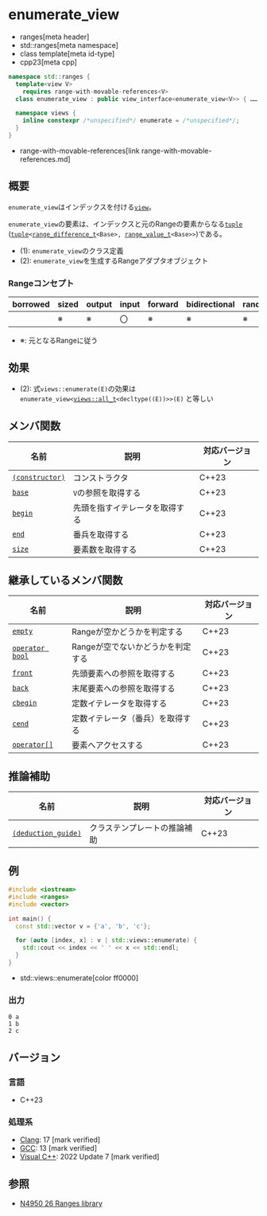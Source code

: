 # enumerate_view
* ranges[meta header]
* std::ranges[meta namespace]
* class template[meta id-type]
* cpp23[meta cpp]

```cpp
namespace std::ranges {
  template<view V>
    requires range-with-movable-references<V>
  class enumerate_view : public view_interface<enumerate_view<V>> { …… }; // (1)

  namespace views {
    inline constexpr /*unspecified*/ enumerate = /*unspecified*/;      // (2)
  }
}
```
* range-with-movable-references[link range-with-movable-references.md]

## 概要

`enumerate_view`はインデックスを付ける[`view`](view.md)。

`enumerate_view`の要素は、インデックスと元のRangeの要素からなる[`tuple`](/reference/tuple/tuple.md) ([`tuple`](/reference/tuple/tuple.md)`<`[`range_difference_t`](range_difference_t.md)`<Base>, `[`range_value_t`](range_value_t.md)`<Base>>`)である。

- (1): `enumerate_view`のクラス定義
- (2): `enumerate_view`を生成するRangeアダプタオブジェクト

### Rangeコンセプト

| borrowed | sized | output | input | forward | bidirectional | random_access | contiguous | common | viewable | view |
|----------|-------|--------|-------|---------|---------------|---------------|------------|--------|----------|------|
|          | ※    | ※     | 〇    | ※      | ※            | ※            |            | ※     | ○       | ○   |

- ※: 元となるRangeに従う

## 効果

- (2): 式`views::enumerate(E)`の効果は`enumerate_view<`[`views::all_t`](all.md)`<decltype((E))>>(E)` と等しい


## メンバ関数

| 名前                                             | 説明                             | 対応バージョン |
|--------------------------------------------------|----------------------------------|----------------|
| [`(constructor)`](enumerate_view/op_constructor.md)  | コンストラクタ                   | C++23          |
| [`base`](enumerate_view/base.md)                     | `V`の参照を取得する              | C++23          |
| [`begin`](enumerate_view/begin.md)                   | 先頭を指すイテレータを取得する   | C++23          |
| [`end`](enumerate_view/end.md)                       | 番兵を取得する                   | C++23          |
| [`size`](enumerate_view/size.md)                     | 要素数を取得する                 | C++23          |

## 継承しているメンバ関数

| 名前                                         | 説明                              | 対応バージョン |
|----------------------------------------------|-----------------------------------|----------------|
| [`empty`](view_interface/empty.md)           | Rangeが空かどうかを判定する       | C++23          |
| [`operator bool`](view_interface/op_bool.md) | Rangeが空でないかどうかを判定する | C++23          |
| [`front`](view_interface/front.md)           | 先頭要素への参照を取得する        | C++23          |
| [`back`](view_interface/back.md)             | 末尾要素への参照を取得する        | C++23          |
| [`cbegin`](view_interface/cbegin.md)         | 定数イテレータを取得する          | C++23          |
| [`cend`](view_interface/cend.md)             | 定数イテレータ（番兵）を取得する  | C++23          |
| [`operator[]`](view_interface/op_at.md)      | 要素へアクセスする                | C++23          |

## 推論補助

| 名前                                                  | 説明                         | 対応バージョン |
|-------------------------------------------------------|------------------------------|----------------|
| [`(deduction_guide)`](enumerate_view/op_deduction_guide.md) | クラステンプレートの推論補助 | C++23          |

## 例
```cpp example
#include <iostream>
#include <ranges>
#include <vector>

int main() {
  const std::vector v = {'a', 'b', 'c'};

  for (auto [index, x] : v | std::views::enumerate) {
    std::cout << index << ' ' << x << std::endl;
  }
}
```
* std::views::enumerate[color ff0000]

### 出力
```
0 a
1 b
2 c
```

## バージョン
### 言語
- C++23

### 処理系
- [Clang](/implementation.md#clang): 17 [mark verified]
- [GCC](/implementation.md#gcc): 13 [mark verified]
- [Visual C++](/implementation.md#visual_cpp): 2022 Update 7 [mark verified]

## 参照
- [N4950 26 Ranges library](https://timsong-cpp.github.io/cppwp/n4950/ranges)
